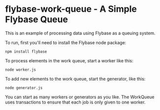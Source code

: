 flybase-work-queue - A Simple Flybase Queue
===================

This is an example of processing data using Flybase as a queuing system.

To run, first you'll need to install the Flybase node package:
    
    npm install flybase

To process elements in the work queue, start a worker like this:

    node worker.js

To add new elements to the work queue, start the generator, like this:
    
    node generator.js

You can start as many workers or generators as you like. The WorkQueue uses transactions to ensure that each job is only given to one worker.
